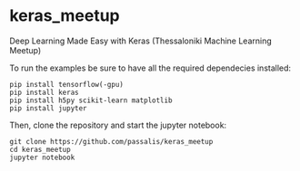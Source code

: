 # keras_meetup
Deep Learning Made Easy with Keras (Thessaloniki Machine Learning Meetup)

To run the examples be sure to have all the required dependecies installed:
```
pip install tensorflow(-gpu)
pip install keras
pip install h5py scikit-learn matplotlib
pip install jupyter
```

Then, clone the repository and start the jupyter notebook:
```
git clone https://github.com/passalis/keras_meetup
cd keras_meetup
jupyter notebook
```


